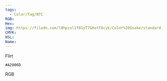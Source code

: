 ```yaml
---
tags:
  - Color/Tag/NTC
RGB:
Hex:
img: https://filedn.com/l0hpzxl1f01yT7GHxtF8cyk/Color%20Snake/standard_csv_to_svg/%23/A2006D.svg
CMYK:
HSL:
Name:
---
```

Flirt
```palette
#A2006D
```
RGB
